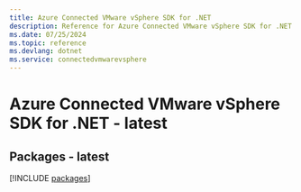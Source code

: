 ```yaml
---
title: Azure Connected VMware vSphere SDK for .NET
description: Reference for Azure Connected VMware vSphere SDK for .NET
ms.date: 07/25/2024
ms.topic: reference
ms.devlang: dotnet
ms.service: connectedvmwarevsphere
---
```

# Azure Connected VMware vSphere SDK for .NET - latest
## Packages - latest
[!INCLUDE [packages](connected-vmware-vsphere-index.md)]